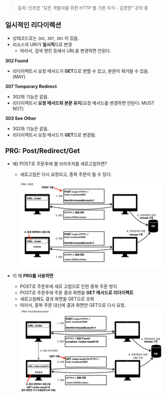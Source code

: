 
> 출처: 인프런 "모든 개발자를 위한 HTTP 웹 기본 지식 - 김영한" 강의 중

## 일시적인 리다이렉션
- 상태코드로는 `302`, `307`, `303` 이 있음.
- 리소스의 URI가 **일시적**으로 변경
	- 따라서, 검색 엔진 등에서 URL을 변경하면 안된다.

**302 Found**
- 리다이렉트시 요청 메서드가 **GET**으로 변할 수 있고, 본문이 제거될 수 있음. (MAY)

**307 Temporary Redirect**
- 302와 기능은 같음.
- 리다이렉트시 **요청 메서드와 본문 유지**(요청 메서드를 변경하면 안된다. MUST NOT)

**303 See Other**
- 302와 기능은 같음.
- 리다이렉트시 요청 메서드가 **GET**으로 변경됨.

## PRG: Post/Redirect/Get

- 예) POST로 주문후에 웹 브라우저를 새로고침하면?
	- 새로고침은 다시 요청되고, 중복 주문이 될 수 있다.
![](../../assets/Pasted%20image%2020240916130819.png)

- 이 때 **PRG를 사용하면**
	- POST로 주문후에 새로 고침으로 인한 중복 주문 방지
	- POST로 주문후에 주문 결과 화면을 **GET 메서드로 리다이렉트**
	- 새로고침해도 결과 화면을 GET으로 조회
	- 따라서, 중복 주문 대신에 결과 화면만 GET으로 다시 요청.
![](../../assets/Pasted%20image%2020240916131125.png)
